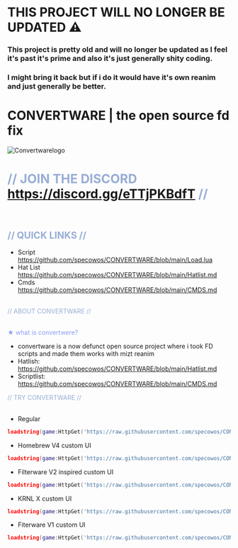 # THIS PROJECT WILL NO LONGER BE UPDATED ⚠️
### This project is pretty old and will no longer be updated as I feel it's past it's prime and also it's just generally shity coding.
### I might bring it back but if i do it would have it's own reanim and just generally be better.

# CONVERTWARE | the open source fd fix
![Convertwarelogo](https://github.com/specowos/CONVERTWARE/raw/main/Convertwarelogo.png)

# <span style="color:#98add6">// JOIN THE DISCORD https://discord.gg/eTTjPKBdfT //<span> <br /> <br />
<span style="color:#98add6">// QUICK LINKS //<span> 
-
- Script https://github.com/specowos/CONVERTWARE/blob/main/Load.lua
- Hat List https://github.com/specowos/CONVERTWARE/blob/main/Hatlist.md
- Cmds https://github.com/specowos/CONVERTWARE/blob/main/CMDS.md
 <br /> <br /> 

<span style="color:#98add6">// ABOUT CONVERTWARE //<span> <br /> <br />

<span style="color:#8c9ef7">★ what is convertwere?</span> <br />
- convertware is a now defunct open source project where i took FD scripts and made them works with mizt reanim
- Hatlish: https://github.com/specowos/CONVERTWARE/blob/main/Hatlist.md
- Scriptlist: https://github.com/specowos/CONVERTWARE/blob/main/CMDS.md

<span style="color:#98add6">// TRY CONVERTWARE //<span> <br /> <br />
- Regular
```lua
loadstring(game:HttpGet('https://raw.githubusercontent.com/specowos/CONVERTWARE/main/UI/main.lua',true))()
```

- Homebrew V4 custom UI
```lua
loadstring(game:HttpGet('https://raw.githubusercontent.com/specowos/CONVERTWARE/main/UI/homebrew%20ui.lua',true))()
```

- Filterware V2 inspired custom UI
```lua
loadstring(game:HttpGet('https://raw.githubusercontent.com/specowos/CONVERTWARE/main/UI/filterware%20v2%20ui.lua',true))()
```

- KRNL X custom UI
```lua
loadstring(game:HttpGet('https://raw.githubusercontent.com/specowos/CONVERTWARE/main/UI/krnl%20x.lua',true))()
```

- Fiterware V1 custom UI
```lua
loadstring(game:HttpGet('https://raw.githubusercontent.com/specowos/CONVERTWARE/main/UI/filterware%20ui.lua',true))()
```
